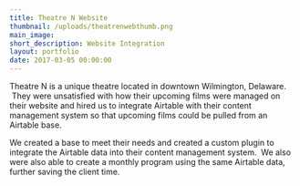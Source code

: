 ```yaml
---
title: Theatre N Website
thumbnail: /uploads/theatrenwebthumb.png
main_image:
short_description: Website Integration
layout: portfolio
date: 2017-03-05 00:00:00
---
```



Theatre N is a unique theatre located in downtown Wilmington, Delaware. &nbsp;They were unsatisfied with how their upcoming films were managed on their website and hired us to integrate Airtable with their content management system so that upcoming films could be pulled from an Airtable base.

We created a base to meet their needs and created a custom plugin to integrate the Airtable data into their content management system. &nbsp;We also were also able to create a monthly program using the same Airtable data, further saving the client time.